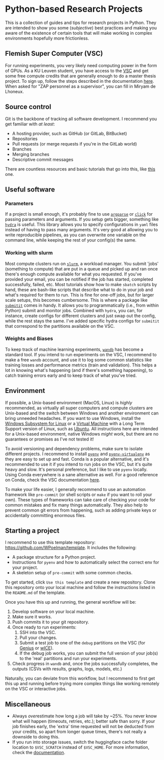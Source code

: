 # Python-based Research Projects

This is a collection of guides and tips for research projects in Python. They are intended to show you some (*subjective*) best practices and making you aware of the existence of certain tools that will make working in complex environments hopefully more frictionless.

## Flemish Super Computer (VSC)

For running experiments, you very likely need computing power in the form of GPUs. As a KU Leuven student, you have access to the [VSC](https://www.vscentrum.be/) and get some free compute credits that are generally enough to do a master thesis project. To sign up, follow the steps described in the documentation [here](https://docs.vscentrum.be/access/vsc_account.html#generic-access-procedure). When asked for "ZAP personnel as a supervisor", you can fill in Miryam de Lhoneux.

## Source control

Git is the backbone of tracking all software development. I recommend you get familiar with *at least*:

* A hosting provider, such as GitHub (or GitLab, BitBucket)
* Repositories
* Pull requests (or merge requests if you're in the GitLab world)
* Branches
* Merging branches
* Descriptive commit messages

There are countless resources and basic tutorials that go into this, like [this](https://www.freecodecamp.org/news/git-and-github-for-beginners/) one.

## Useful software

### Parameters

If a project is small enough, it's probably fine to use [`argparse`](https://docs.python.org/3/library/argparse.html) or [`click`](https://click.palletsprojects.com/en/stable/) for passing parameters and arguments. If you setup gets bigger, something like [`hydra`](https://github.com/facebookresearch/hydra) is useful. This library allows you to specify configurations in `yaml` files instead of having to pass many arguments. It's very good at allowing you to write reproducible pipelines, as you can overwrite one variable on the command line, while keeping the rest of your config(s) the same.

### Working with slurm

Most compute clusters run on [`slurm`](https://slurm.schedmd.com/overview.html), a workload manager. You submit 'jobs' (something to compute) that are put in a queue and picked up and ran once there's enough compute available for what you requested. If you've provided your email, you can be notified if the job has started, completed successfully, failed, etc.
Most tutorials show how to make `sbatch` scripts by hand, these are bash-like scripts that describe what to do in your job and what's required for them to run. This is fine for one-off jobs, but for larger scale setups, this becomes cumbersome. This is where a package like [`submitit`](https://github.com/facebookincubator/submitit) comes in handy. It allows you to programmatically (i.e., from within Python) submit and monitor jobs. Combined with `hydra`, you can, for instance, create configs for different clusters and just swap out the config, while the rest stays the same. I've added specific hydra configs for `submitit` that correspond to the partitions available on the VSC.

### Weights and Biases

To keep track of machine learning experiments, [`wandb`](https://wandb.ai/site/) has become a standard tool. If you intend to run experiments on the VSC, I recommend to make a free `wandb` account, and use it to log some common statistics like training losses and performance metrics (train and validation). This helps a lot in knowing what's happening (and if there's something happening), to catch training errors early and to keep track of what you've tried.

## Environment

If possible, a Unix-based environment (MacOS, Linux) is *highly* recommended, as virtually all super computers and compute clusters are Unix-based and the switch between Windows and another environment can bring unneeded headaches. If you want to use Windows, install the [Windows Subsystem for Linux](https://learn.microsoft.com/en-us/windows/wsl/install) or a [Virtual Machine](https://www.virtualbox.org/) with a Long Term Support version of Linux, such as [Ubuntu](https://ubuntu.com/download/desktop). All instructions here are intended for a Unix-based environment, native Windows *might* work, but there are no guarantees or promises as I've not tested it!

To avoid versioning and dependency problems, make sure to isolate different projects. I recommend to install [`pyenv`](https://github.com/pyenv/pyenv) and [`pyenv-virtualenv`](https://github.com/pyenv/pyenv-virtualenv) as they are easy to set up and fast. Conda is a popular alternative, and it's recommended to use it if you intend to run jobs on the VSC, but it's quite heavy and slow. It's personal preference, but I like to use `pyenv` locally. Using Conda everywhere is a sane alternative as well. For a good reference on Conda, check the VSC documentation [here](https://docs.vscentrum.be/software/python_package_management.html#install-python-packages-using-conda).

To make your life easier, I generally recommend to use an automation framework like `pre-commit` (or shell scripts or  `make` if you want to roll your own). These types of frameworks can take care of checking your code for common mistakes and fix many things automatically. They also help to prevent common git errors from happening, such as adding private keys or accidentally committing enormous files.

## Starting a project

I recommend to use this template repository: <https://github.com/WPoelman/template>. It includes the following:

* A package structure for a Python project.
* Instructions for `pyenv` and how to automatically select the correct env for your project.
* A skeleton setup of `pre-commit` with some common checks.

To get started, click `Use this template` and create a new repository. Clone this repository onto your local machine and follow the instructions listed in the `README.md` of the template.

Once you have this up and running, the general workflow will be:

1. Develop software on your local machine.
2. Make sure it works.
3. Push commits it to your git repository.
4. Once ready to run experiments:
   1. SSH into the VSC.
   2. Pull your changes.
   3. Submit a test job to one of the `debug` partitions on the VSC (for [Genius](https://docs.vscentrum.be/leuven/genius_quick_start.html#running-debug-jobs) or [wICE](https://docs.vscentrum.be/leuven/genius_quick_start.html#running-debug-jobs)).
   4. If the debug job works, you can submit the full version of your job(s) to the 'real' partitions and run your experiments.
5. Check progress in `wandb` and, once the jobs successfully completes, the outputs (CSVs with results, graphs, logs, models, etc.)

Naturally, you can deviate from this workflow, but I recommend to first get this up and running before trying more complex things like working remotely on the VSC or interactive jobs.

## Miscellaneous

* Always *over*estimate how long a job will take by ~25%. You never know what will happen (timeouts, retries, etc.); better safe than sorry. If your job finishes early, the 'extra' time requested will not be deducted from your credits, so apart from longer queue times, there's not really a downside to doing this.
* If you run into storage issues, switch the huggingface cache folder location to `$VSC_SCRATCH` instead of `$VSC_HOME`. For more information, check the [documentation](https://docs.vscentrum.be/data/storage_locations.html).

